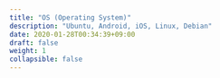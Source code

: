 ```yaml
---
title: "OS (Operating System)"
description: "Ubuntu, Android, iOS, Linux, Debian"
date: 2020-01-28T00:34:39+09:00
draft: false
weight: 1
collapsible: false
---
```


